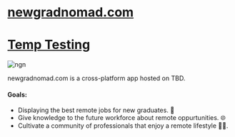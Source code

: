 # [newgradnomad.com](https://newgradnomad.com/) 
# [Temp Testing](https://ngn.000.pe/) 
![ngn](https://github.com/NewGradNomad/newgradnomad.com-HTML/actions/workflows/main.yml/badge.svg) 

newgradnomad.com is a cross-platform app hosted on TBD. 
#### Goals:
- Displaying the best remote jobs for new graduates. 💼
- Give knowledge to the future workforce about remote oppurtunities. 🌐
- Cultivate a community of professionals that enjoy a remote lifestyle 🧑‍🌾.
